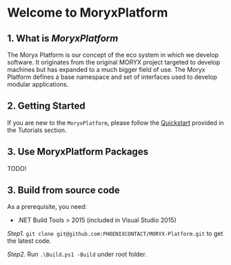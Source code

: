 # Welcome to MoryxPlatform

## 1. What is *MoryxPlatform*

The Moryx Platform is our concept of the eco system in which we develop software. It originates from the original MORYX project targeted to develop machines but has expanded to a much bigger field of use. The Moryx Platform defines a base namespace and set of interfaces used to develop modular applications.

## 2. Getting Started

If you are new to the `MoryxPlatform`, please follow the [Quickstart](xref:Quickstart) provided in the Tutorials section.

## 3. Use MoryxPlatform Packages

TODO!

## 3. Build from source code

As a prerequisite, you need:

- .NET Build Tools > 2015 (included in Visual Studio 2015)

*Step1.* `git clone git@github.com:PHOENIXCONTACT/MORYX-Platform.git` to get the latest code.

*Step2.* Run `.\Build.ps1 -Build` under root folder.